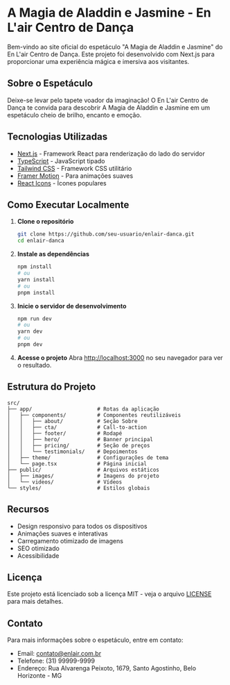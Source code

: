 # A Magia de Aladdin e Jasmine - En L'air Centro de Dança

Bem-vindo ao site oficial do espetáculo "A Magia de Aladdin e Jasmine" do En L'air Centro de Dança. Este projeto foi desenvolvido com Next.js para proporcionar uma experiência mágica e imersiva aos visitantes.

## Sobre o Espetáculo

Deixe-se levar pelo tapete voador da imaginação! O En L'air Centro de Dança te convida para descobrir A Magia de Aladdin e Jasmine em um espetáculo cheio de brilho, encanto e emoção.

## Tecnologias Utilizadas

- [Next.js](https://nextjs.org/) - Framework React para renderização do lado do servidor
- [TypeScript](https://www.typescriptlang.org/) - JavaScript tipado
- [Tailwind CSS](https://tailwindcss.com/) - Framework CSS utilitário
- [Framer Motion](https://www.framer.com/motion/) - Para animações suaves
- [React Icons](https://react-icons.github.io/react-icons/) - Ícones populares

## Como Executar Localmente

1. **Clone o repositório**
   ```bash
   git clone https://github.com/seu-usuario/enlair-danca.git
   cd enlair-danca
   ```

2. **Instale as dependências**
   ```bash
   npm install
   # ou
   yarn install
   # ou
   pnpm install
   ```

3. **Inicie o servidor de desenvolvimento**
   ```bash
   npm run dev
   # ou
   yarn dev
   # ou
   pnpm dev
   ```

4. **Acesse o projeto**
   Abra [http://localhost:3000](http://localhost:3000) no seu navegador para ver o resultado.

## Estrutura do Projeto

```
src/
├── app/                     # Rotas da aplicação
│   ├── components/          # Componentes reutilizáveis
│   │   ├── about/           # Seção Sobre
│   │   ├── cta/             # Call-to-action
│   │   ├── footer/          # Rodapé
│   │   ├── hero/            # Banner principal
│   │   ├── pricing/         # Seção de preços
│   │   └── testimonials/    # Depoimentos
│   ├── theme/               # Configurações de tema
│   └── page.tsx             # Página inicial
├── public/                  # Arquivos estáticos
│   ├── images/              # Imagens do projeto
│   └── videos/              # Vídeos
└── styles/                  # Estilos globais
```

## Recursos

- Design responsivo para todos os dispositivos
- Animações suaves e interativas
- Carregamento otimizado de imagens
- SEO otimizado
- Acessibilidade

## Licença

Este projeto está licenciado sob a licença MIT - veja o arquivo [LICENSE](LICENSE) para mais detalhes.

## Contato

Para mais informações sobre o espetáculo, entre em contato:
- Email: contato@enlair.com.br
- Telefone: (31) 99999-9999
- Endereço: Rua Alvarenga Peixoto, 1679, Santo Agostinho, Belo Horizonte - MG
